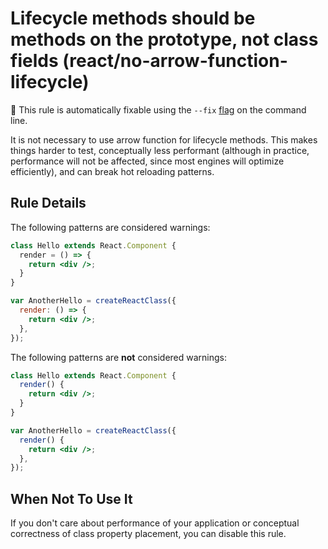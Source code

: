 # Lifecycle methods should be methods on the prototype, not class fields (react/no-arrow-function-lifecycle)

🔧 This rule is automatically fixable using the `--fix` [flag](https://eslint.org/docs/latest/user-guide/command-line-interface#--fix) on the command line.

It is not necessary to use arrow function for lifecycle methods. This makes things harder to test, conceptually less performant (although in practice, performance will not be affected, since most engines will optimize efficiently), and can break hot reloading patterns.

## Rule Details

The following patterns are considered warnings:

```jsx
class Hello extends React.Component {
  render = () => {
    return <div />;
  }
}

var AnotherHello = createReactClass({
  render: () => {
    return <div />;
  },
});
```

The following patterns are **not** considered warnings:

```jsx
class Hello extends React.Component {
  render() {
    return <div />;
  }
}

var AnotherHello = createReactClass({
  render() {
    return <div />;
  },
});

```
## When Not To Use It

If you don't care about performance of your application or conceptual correctness of class property placement, you can disable this rule.
